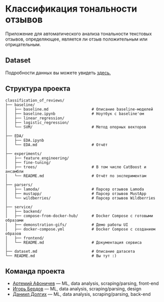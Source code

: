# Классификация тональности отзывов
Приложение для автоматического анализа тональности текстовых отзывов, определяющее, является ли отзыв положительным или отрицательным.
## Dataset
Подробности данных вы можете увидеть [здесь.](dataset.md)
## Структура проекта
```
classification_of_reviews/
├── baseline/
│   ├── baseline.md                   # Описание baseline-моделей
│   ├── baseline.ipynb                # Ноутбук с baseline'ом
│   ├── linear_regression/
│   ├── logistic_regression/
│   └── SVM/                          # Метод опорных векторов
│
├── EDA/
│   ├── EDA.ipynb
│   └── EDA.md                        # Отчёт
│
├── experiments/
│   ├── feature_engineering/
│   ├── fine-tuning/
│   ├── trees/                        # В том числе CatBoost и ансамбли
│   └── README.md                     # Отчёт по экспериментам
│
├── parsers/
│   ├── lamoda/                       # Парсер отзывов Lamoda
│   ├── mustapp/                      # Парсер отзывов MustApp
│   └── wildberries/                  # Парсер отзывов Wildberries
│
├── service/
│   ├── backend/
│   ├── compose-from-docker-hub/      # Docker Compose c готовыми образами
│   ├── demonstration-gifs/           # Демо работы UI
│   ├── docker-compose.yml            # Docker Compose c созданием образов
│   ├── frontend/
│   └── README.md                     # Документация сервиса
│
├── dataset.md                        # Описание датасета
└── README.md                         # Вы тут :)
```
## Команда проекта
- [Артемий Афоничев](https://t.me/id2705) — ML, data analysis, scraping/parsing, front-end
- [Игорь Бердов](https://t.me/whuliss) — ML, data analysis, scraping/parsing, design
- [Даниил Долгих](https://t.me/d1e_for_it) — ML, data analysis, scraping/parsing, back-end
